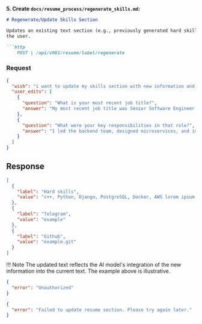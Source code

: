 **5. Create `docs/resume_process/regenerate_skills.md`:**

```markdown
# Regenerate/Update Skills Section

Updates an existing text section (e.g., previously generated hard skills) by incorporating new information provided by
the user.

```http
    POST | /api/v001/resume/label/regenerate
```

### Request

```json
{
  "wish": "i want to update my skills section with new information and middle+ golang developer",
  "user_edits": [
    {
      "question": "What is your most recent job title?",
      "answer": "My most recent job title was Senior Software Engineer."
    },
    {
      "question": "What were your key responsibilities in that role?",
      "answer": "I led the backend team, designed microservices, and improved database performance."
    }
  ]
}
```

## Response

```json
[
  {
    "label": "Hard skills",
    "value": "c++, Python, Django, PostgreSQL, Docker, AWS lorem ipsum dolor sit amet, consectetur adipiscing elit, sed do eiusmod tempor incididunt ut labore et dolore magna aliqua. Ut enim ad minim veniam, quis nostrud exercitation ullamco laboris nisi ut aliquip ex ea commodo consequat. Duis aute irure dolor in reprehenderit in voluptate velit esse cillum dolore eu fugiat nulla pariatur. Excepteur sint occaecat cupidatat non proident, sunt in culpa qui officia deserunt mollit anim id est laborum"
  },
  {
    "label": "Telegram",
    "value": "example"
  },
  {
    "label": "Github",
    "value": "example.git"
  }
]
```

!!! Note
The updated text reflects the AI model's integration of the new information into the current text. The example above is
illustrative.

```json
{
  "error": "Unauthorized"
}
```

```json
{
  "error": "Failed to update resume section. Please try again later."
}
```

